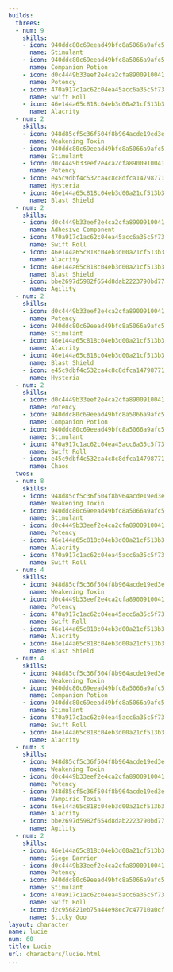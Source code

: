 ```yaml
---
builds:
  threes:
  - num: 9
    skills:
    - icon: 940ddc80c69eead49bfc8a5066a9afc5
      name: Stimulant
    - icon: 940ddc80c69eead49bfc8a5066a9afc5
      name: Companion Potion
    - icon: d0c4449b33eef2e4ca2cfa8900910041
      name: Potency
    - icon: 470a917c1ac62c04ea45acc6a35c5f73
      name: Swift Roll
    - icon: 46e144a65c818c04eb3d00a21cf513b3
      name: Alacrity
  - num: 2
    skills:
    - icon: 948d85cf5c36f504f8b964acde19ed3e
      name: Weakening Toxin
    - icon: 940ddc80c69eead49bfc8a5066a9afc5
      name: Stimulant
    - icon: d0c4449b33eef2e4ca2cfa8900910041
      name: Potency
    - icon: e45c9dbf4c532ca4c8c8dfca14798771
      name: Hysteria
    - icon: 46e144a65c818c04eb3d00a21cf513b3
      name: Blast Shield
  - num: 2
    skills:
    - icon: d0c4449b33eef2e4ca2cfa8900910041
      name: Adhesive Component
    - icon: 470a917c1ac62c04ea45acc6a35c5f73
      name: Swift Roll
    - icon: 46e144a65c818c04eb3d00a21cf513b3
      name: Alacrity
    - icon: 46e144a65c818c04eb3d00a21cf513b3
      name: Blast Shield
    - icon: bbe2697d5982f654d8dab2223790bd77
      name: Agility
  - num: 2
    skills:
    - icon: d0c4449b33eef2e4ca2cfa8900910041
      name: Potency
    - icon: 940ddc80c69eead49bfc8a5066a9afc5
      name: Stimulant
    - icon: 46e144a65c818c04eb3d00a21cf513b3
      name: Alacrity
    - icon: 46e144a65c818c04eb3d00a21cf513b3
      name: Blast Shield
    - icon: e45c9dbf4c532ca4c8c8dfca14798771
      name: Hysteria
  - num: 2
    skills:
    - icon: d0c4449b33eef2e4ca2cfa8900910041
      name: Potency
    - icon: 940ddc80c69eead49bfc8a5066a9afc5
      name: Companion Potion
    - icon: 940ddc80c69eead49bfc8a5066a9afc5
      name: Stimulant
    - icon: 470a917c1ac62c04ea45acc6a35c5f73
      name: Swift Roll
    - icon: e45c9dbf4c532ca4c8c8dfca14798771
      name: Chaos
  twos:
  - num: 8
    skills:
    - icon: 948d85cf5c36f504f8b964acde19ed3e
      name: Weakening Toxin
    - icon: 940ddc80c69eead49bfc8a5066a9afc5
      name: Stimulant
    - icon: d0c4449b33eef2e4ca2cfa8900910041
      name: Potency
    - icon: 46e144a65c818c04eb3d00a21cf513b3
      name: Alacrity
    - icon: 470a917c1ac62c04ea45acc6a35c5f73
      name: Swift Roll
  - num: 4
    skills:
    - icon: 948d85cf5c36f504f8b964acde19ed3e
      name: Weakening Toxin
    - icon: d0c4449b33eef2e4ca2cfa8900910041
      name: Potency
    - icon: 470a917c1ac62c04ea45acc6a35c5f73
      name: Swift Roll
    - icon: 46e144a65c818c04eb3d00a21cf513b3
      name: Alacrity
    - icon: 46e144a65c818c04eb3d00a21cf513b3
      name: Blast Shield
  - num: 4
    skills:
    - icon: 948d85cf5c36f504f8b964acde19ed3e
      name: Weakening Toxin
    - icon: 940ddc80c69eead49bfc8a5066a9afc5
      name: Companion Potion
    - icon: 940ddc80c69eead49bfc8a5066a9afc5
      name: Stimulant
    - icon: 470a917c1ac62c04ea45acc6a35c5f73
      name: Swift Roll
    - icon: 46e144a65c818c04eb3d00a21cf513b3
      name: Alacrity
  - num: 3
    skills:
    - icon: 948d85cf5c36f504f8b964acde19ed3e
      name: Weakening Toxin
    - icon: d0c4449b33eef2e4ca2cfa8900910041
      name: Potency
    - icon: 948d85cf5c36f504f8b964acde19ed3e
      name: Vampiric Toxin
    - icon: 46e144a65c818c04eb3d00a21cf513b3
      name: Alacrity
    - icon: bbe2697d5982f654d8dab2223790bd77
      name: Agility
  - num: 2
    skills:
    - icon: 46e144a65c818c04eb3d00a21cf513b3
      name: Siege Barrier
    - icon: d0c4449b33eef2e4ca2cfa8900910041
      name: Potency
    - icon: 940ddc80c69eead49bfc8a5066a9afc5
      name: Stimulant
    - icon: 470a917c1ac62c04ea45acc6a35c5f73
      name: Swift Roll
    - icon: d2c956821eb75a44e98ec7c47710a0cf
      name: Sticky Goo
layout: character
name: lucie
num: 60
title: Lucie
url: characters/lucie.html
...
```

